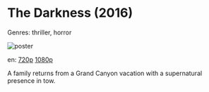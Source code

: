 # The Darkness (2016)

Genres: thriller, horror

![poster](http://image.tmdb.org/t/p/w500/g3IYNRZhWmn9wceOxwVuOqAymZa.jpg)

en:
  [720p](magnet:?xt=urn:btih:6C30754180AA8F521B667FBD10EFAA2393F75C4A&tr=udp://glotorrents.pw:6969/announce&tr=udp://tracker.opentrackr.org:1337/announce&tr=udp://torrent.gresille.org:80/announce&tr=udp://tracker.openbittorrent.com:80&tr=udp://tracker.coppersurfer.tk:6969&tr=udp://tracker.leechers-paradise.org:6969&tr=udp://p4p.arenabg.ch:1337&tr=udp://tracker.internetwarriors.net:1337)
  [1080p](magnet:?xt=urn:btih:367D9BF82B54AB1BF4B64C5AE8E398AF17A620DC&tr=udp://glotorrents.pw:6969/announce&tr=udp://tracker.opentrackr.org:1337/announce&tr=udp://torrent.gresille.org:80/announce&tr=udp://tracker.openbittorrent.com:80&tr=udp://tracker.coppersurfer.tk:6969&tr=udp://tracker.leechers-paradise.org:6969&tr=udp://p4p.arenabg.ch:1337&tr=udp://tracker.internetwarriors.net:1337)
  


A family returns from a Grand Canyon vacation with a supernatural presence in tow.